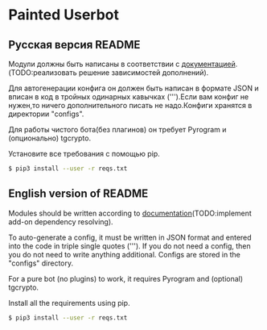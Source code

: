# Painted Userbot
## Русская версия README

Модули должны быть написаны в соответствии с [документацией](https://docs.pyrogram.org/topics/smart-plugins?highlight=module#using-smart-plugins).(TODO:реализовать решение зависимостей дополнений).

Для автогенерации конфига он должен быть написан в формате JSON и вписан в код в тройных одинарных кавычках (''').Если вам конфиг не нужен,то ничего дополнительного писать не надо.Конфиги хранятся в директории "configs".

Для работы чистого бота(без плагинов) он требует Pyrogram и (опционально) tgcrypto.

Установите все требования с помощью pip.
```sh
$ pip3 install --user -r reqs.txt
```
## English version of README

Modules should be written according to [documentation](https://docs.pyrogram.org/topics/smart-plugins?highlight=module#using-smart-plugins)(TODO:implement add-on dependency resolving).

To auto-generate a config, it must be written in JSON format and entered into the code in triple single quotes ('''). If you do not need a config, then you do not need to write anything additional. Configs are stored in the "configs" directory.

For a pure bot (no plugins) to work, it requires Pyrogram and (optional) tgcrypto.

Install all the requirements using pip.
```sh
$ pip3 install --user -r reqs.txt
```
